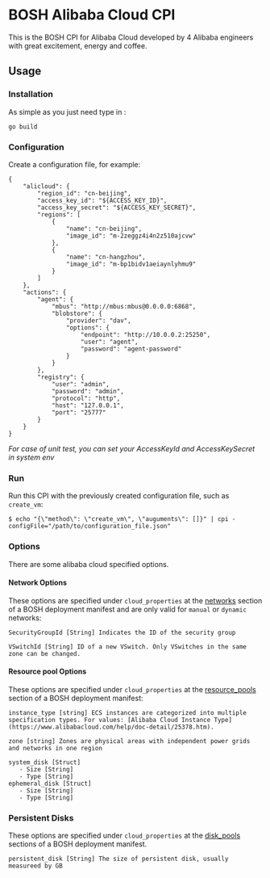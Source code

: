 # BOSH Alibaba Cloud CPI

This is the BOSH CPI for Alibaba Cloud developed by 4 Alibaba engineers with great excitement, energy and coffee.

## Usage

### Installation

As simple as you just need type in :

```
go build
```

### Configuration

Create a configuration file, for example:

```
{
    "alicloud": {
        "region_id": "cn-beijing",
        "access_key_id": "${ACCESS_KEY_ID}",
        "access_key_secret": "${ACCESS_KEY_SECRET}",
        "regions": [
            {
                "name": "cn-beijing",
                "image_id": "m-2zeggz4i4n2z510ajcvw"
            },
            {
                "name": "cn-hangzhou",
                "image_id": "m-bp1bidv1aeiaynlyhmu9"
            }
        ]
    },
    "actions": {
        "agent": {
            "mbus": "http://mbus:mbus@0.0.0.0:6868",
            "blobstore": {
                "provider": "dav",
                "options": {
                    "endpoint": "http://10.0.0.2:25250",
                    "user": "agent",
                    "password": "agent-password"
                }
            }
        },
        "registry": {
            "user": "admin",
            "password": "admin",
            "protocol": "http",
            "host": "127.0.0.1",
            "port": "25777"
        }
    }
}
```

*For case of unit test, you can set your AccessKeyId and AccessKeySecret in system env*

### Run

Run this CPI with the previously created configuration file, such as `create_vm`:

```
$ echo "{\"method\": \"create_vm\", \"auguments\": []}" | cpi -configFile="/path/to/configuration_file.json"
```

### Options

There are some alibaba cloud specified options.

#### Network Options

These options are specified under `cloud_properties` at the [networks](http://bosh.io/docs/networks.html) section of a BOSH deployment manifest and are only valid for `manual` or `dynamic` networks:


```
SecurityGroupId [String] Indicates the ID of the security group

VSwitchId [String] ID of a new VSwitch. Only VSwitches in the same zone can be changed.
```

#### Resource pool Options

These options are specified under `cloud_properties` at the [resource_pools](http://bosh.io/docs/deployment-basics.html#resource-pools) section of a BOSH deployment manifest:

```
instance_type [string] ECS instances are categorized into multiple specification types. For values: [Alibaba Cloud Instance Type](https://www.alibabacloud.com/help/doc-detail/25378.htm).

zone [string] Zones are physical areas with independent power grids and networks in one region

system_disk [Struct]
   - Size [String]
   - Type [String]
ephemeral_disk [Struct]
   - Size [String]
   - Type [String]
```

### Persistent Disks

These options are specified under `cloud_properties` at the [disk_pools](http://bosh.io/docs/persistent-disks.html#persistent-disk-pool) sections of a BOSH deployment manifest.

```
persistent_disk [String] The size of persistent disk, usually measureed by GB
```


